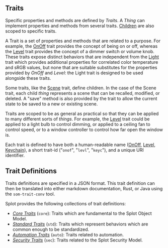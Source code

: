 ## Traits

Specific properties and methods are defined by *Traits*. A
*Thing* can implement properties and methods from several
traits. [Children](children.md) are also scoped to specific traits.

A Trait is a set of properties and methods that are related to a
purpose. For example, the [OnOff][] trait provides the concept of being
on or off, whereas the [Level][] trait provides the concept of a dimmer
switch or volume knob. These traits expose distinct behaviors that
are independent from the [Light][] trait which
provides additional properties for correlated color temperature and
sRGB values, but none that are suitable substitutes for the properties
provided by *OnOff* and *Level*: the Light trait is designed to be used
alongside these traits.

[OnOff]: ../trait-def/std/on-off.md
[Level]: ../trait-def/std/level.md
[Light]: ../trait-def/std/light.md

Some traits, like the [Scene][] trait, define children. In the case
of the Scene trait, each child *thing* represents a scene that can be
recalled, modified, or deleted. A "save" method is also provided by
the trait to allow the current state to be saved to a new or existing
scene.

[Scene]: ../trait-def/core/scene.md

Traits are scoped to be as general as practical so that they can be
applied to many different sorts of *things*. For example,
the [Level][] trait could be applied to a light bulb to control dimming,
or applied to a ceiling fan to control speed, or to a window
controller to control how far open the window is.

Each trait is defined to have both a human-readable name ([OnOff][],
[Level][], [Keychain][]), a short trait-id ("`onof`", "`levl`",
"`keyc`"), and a unique URI identifier.

[Keychain]: ../trait-def/sec/keychain.md

## Trait Definitions

Traits definitions are specified in a JSON format. This trait
definition can then be translated into either markdown documentation,
Rust, or Java using the `som-trait-conv` tool.

Splot provides the following collections of trait definitions:

* [*Core Traits*](../trait-def/core/intro.md) (`core`): Traits which are fundamental to the Splot Object Model.
* [*Standard Traits*](../trait-def/std/intro.md) (`std`): Traits which represent behaviors which are common
  enough to be standardized.
* [*Automation Traits*](../trait-def/auto/intro.md) (`auto`): Traits related to automation.
* [*Security Traits*](../trait-def/sec/intro.md) (`sec`): Traits related to the Splot Security Model.

